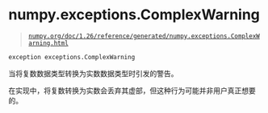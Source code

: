 # numpy.exceptions.ComplexWarning

> [`numpy.org/doc/1.26/reference/generated/numpy.exceptions.ComplexWarning.html`](https://numpy.org/doc/1.26/reference/generated/numpy.exceptions.ComplexWarning.html)

```py
exception exceptions.ComplexWarning
```

当将复数数据类型转换为实数数据类型时引发的警告。

在实现中，将复数转换为实数会丢弃其虚部，但这种行为可能并非用户真正想要的。
